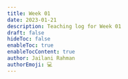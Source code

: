 ```yaml
---
title: Week 01
date: 2023-01-21
description: Teaching log for Week 01
draft: false
hideToc: false
enableToc: true
enableTocContent: true
author: Jailani Rahman
authorEmoji: 💻
---
```


